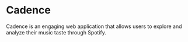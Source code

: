 # Cadence
Cadence is an engaging web application that allows users to explore and analyze their music taste through Spotify. 
